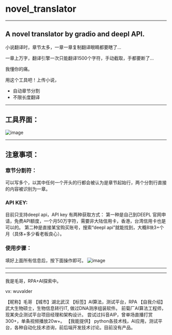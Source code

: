 # novel_translator
---
A novel translator by gradio and deepl API.
---
小说翻译时，章节太多，一章一章复制翻译眼睛都要瞎了...

一章上万字，翻译引擎一次只能翻译1500个字符，手动截取，手都要断了...

我懂你的痛。

用这个工具吧！上传小说，

- 自动章节分割
- 不限长度翻译
---

## 工具界面：

![image](https://github.com/valderwu3/novel_translator/assets/132856834/de727b57-f080-4a14-9f49-c5e397f27b2f)

---
## 注意事项：

### 章节分割符：
可以写多个，以其中任何一个开头的行都会被认为是章节起始行，两个分割行直接的内容被识别为一章。

### API KEY:
目前只支持deepl api，API key 有两种获取方式：
第一种是自己到DEEPL 官网申请，免费API额度，一个月50万字符，需要非大陆信用卡，香港，台湾信用卡也是可以的。
第二种是直接某宝购买账号，搜索“deepl api”就能找到，大概8块3+个月（具体+多少看老板良心）。

### 使用步骤：
填好上面所有信息后，按下面操作即可。
![image](https://github.com/valderwu3/novel_translator/assets/132856834/119c278c-00e1-46cc-bd2d-bc9eb979a920)

---
---

我是毛哥，RPA+AI探索中。

vx: wuvalder

【昵称】毛哥
【城市】湖北武汉
【标签】AI算法，测试平台，RPA
【自我介绍】
武大生物硕士，生物信息转行IT, 做过DNA测序组装软件。
前菊厂AI算法工程师，现某央企测试平台项目经理和架构设计。
尝试过抖音AIP，曾单场直播打赏300+，单条视频播放20w+。
【我能提供】
python各技术栈，AI应用，测试平台，各种自动化技术咨询，前后端开发技术讨论。目前没有产品。
